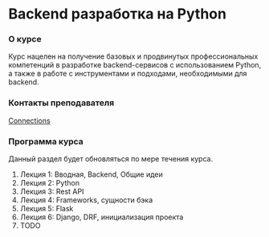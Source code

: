 # Backend разработка на Python


### О курсе

Курс нацелен на получение базовых и продвинутых профессиональных компетенций
в разработке backend-сервисов с использованием Python, а также
в работе с инструментами и подходами, необходимыми для backend.


### Контакты преподавателя

[Connections](https://github.com/JUSSIAR/JUSSIAR/blob/main/connection.md)


### Программа курса

Данный раздел будет обновляться по мере течения курса.

1) Лекция 1: Вводная, Backend, Общие идеи
2) Лекция 2: Python
3) Лекция 3: Rest API
4) Лекция 4: Frameworks, сущности бэка
5) Лекция 5: Flask
6) Лекция 6: Django, DRF, инициализация проекта
7) TODO

